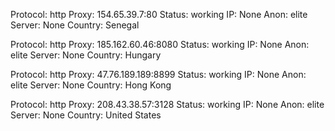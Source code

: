 Protocol: http
Proxy: 154.65.39.7:80
Status: working
IP: None
Anon: elite
Server: None
Country: Senegal

Protocol: http
Proxy: 185.162.60.46:8080
Status: working
IP: None
Anon: elite
Server: None
Country: Hungary

Protocol: http
Proxy: 47.76.189.189:8899
Status: working
IP: None
Anon: elite
Server: None
Country: Hong Kong

Protocol: http
Proxy: 208.43.38.57:3128
Status: working
IP: None
Anon: elite
Server: None
Country: United States

